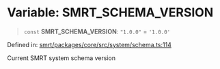 # Variable: SMRT\_SCHEMA\_VERSION

> `const` **SMRT\_SCHEMA\_VERSION**: `"1.0.0"` = `'1.0.0'`

Defined in: [smrt/packages/core/src/system/schema.ts:114](https://github.com/happyvertical/smrt/blob/71a16025d52b026725fd522a392015e67e1d6489/packages/core/src/system/schema.ts#L114)

Current SMRT system schema version
